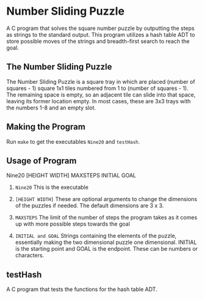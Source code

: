 # Number Sliding Puzzle
A C program that solves the square number puzzle by outputting the steps as strings to the standard output. This program utilizes a hash table ADT to store possible moves of the strings and breadth-first search to reach the goal.

## The Number Sliding Puzzle
The Number Sliding Puzzle is a square tray in which are placed (number of squares - 1) square 1x1 tiles numbered from 1 to (number of squares - 1).  The remaining space is empty, so an adjacent tile can slide into that space, leaving its former location empty. In most cases, these are 3x3 trays with the numbers 1-8 and an empty slot.

## Making the Program
Run `make` to get the executables `Nine20` and `testHash`.

## Usage of Program
Nine20 [HEIGHT WIDTH] MAXSTEPS INITIAL GOAL

1. `Nine20`
This is the executable

2. `[HEIGHT WIDTH]`
These are optional arguments to change the dimensions of the puzzles if needed. The default dimensions are 3 x 3.

3. `MAXSTEPS`
The limit of the number of steps the program takes as it comes up with more possible steps towards the goal

4. `INITIAL and GOAL`
Strings containing the elements of the puzzle, essentially making the two dimensional puzzle one dimensional. INITIAL is the starting point and GOAL is the endpoint. These can be numbers or characters.

## testHash
A C program that tests the functions for the hash table ADT.
